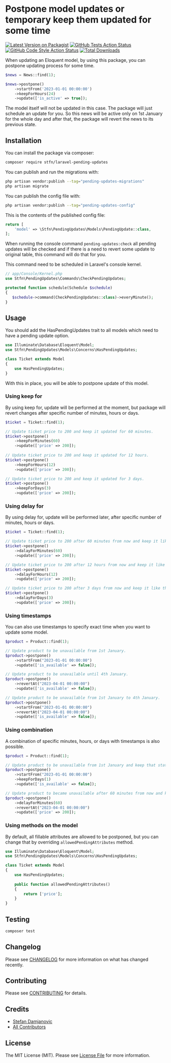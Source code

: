 # Postpone model updates or temporary keep them updated for some time 

[![Latest Version on Packagist](https://img.shields.io/packagist/v/stfndamjanovic/laravel-update-postponer.svg?style=flat-square)](https://packagist.org/packages/stfndamjanovic/laravel-temp-actions)
[![GitHub Tests Action Status](https://img.shields.io/github/actions/workflow/status/stfndamjanovic/laravel-update-postponer/run-tests.yml?branch=main&label=tests&style=flat-square)](https://github.com/stfndamjanovic/laravel-temp-actions/actions?query=workflow%3Arun-tests+branch%3Amain)
[![GitHub Code Style Action Status](https://img.shields.io/github/actions/workflow/status/stfndamjanovic/laravel-update-postponer/fix-php-code-style-issues.yml?branch=main&label=code%20style&style=flat-square)](https://github.com/stfndamjanovic/laravel-temp-actions/actions?query=workflow%3A"Fix+PHP+code+style+issues"+branch%3Amain)
[![Total Downloads](https://img.shields.io/packagist/dt/stfndamjanovic/laravel-update-postponer.svg?style=flat-square)](https://packagist.org/packages/stfndamjanovic/laravel-temp-actions)

When updating an Eloquent model, by using this package, you can postpone updating process for some time.

```php
$news = News::find(1);

$news->postpone()
    ->startFrom('2023-01-01 00:00:00')
    ->keepForHours(24)
    ->update(['is_active' => true]);
```
The model itself will not be updated in this case. The package will just schedule an update for you.
So this news will be active only on 1st January for the whole day and after that, the package will revert the news to its previous state.

## Installation

You can install the package via composer:

```bash
composer require stfn/laravel-pending-updates
```

You can publish and run the migrations with:

```bash
php artisan vendor:publish --tag="pending-updates-migrations"
php artisan migrate
```

You can publish the config file with:

```bash
php artisan vendor:publish --tag="pending-updates-config"
```

This is the contents of the published config file:

```php
return [
    'model' => \Stfn\PendingUpdates\Models\PendingUpdate::class,
];
```
When running the console command `pending-updates:check` all pending updates will be checked
and if there is a need to revert some update to original table, this command will do that for you.

This command need to be scheduled in Laravel's console kernel.
```php
// app/Console/Kernel.php
use Stfn\PendingUpdates\Commands\CheckPendingUpdates;

protected function schedule(Schedule $schedule)
{
   $schedule->command(CheckPendingUpdates::class)->everyMinute();
}
```

## Usage
You should add the HasPendingUpdates trait to all models which need to have a pending update option.

```php
use Illuminate\Database\Eloquent\Model;
use Stfn\PendingUpdates\Models\Concerns\HasPendingUpdates;

class Ticket extends Model
{
    use HasPendingUpdates;
}
```

With this in place, you will be able to postpone update of this model.

### Using keep for

By using keep for, update will be performed at the moment, but package will revert changes after specific number of minutes, hours or days.

```php
$ticket = Ticket::find(1);

// Update ticket price to 200 and keep it updated for 60 minutes.
$ticket->postpone()
    ->keepForMinutes(60)
    ->update(['price' => 200]);
    
// Update ticket price to 200 and keep it updated for 12 hours.
$ticket->postpone()
    ->keepForHours(12)
    ->update(['price' => 200]);

// Update ticket price to 200 and keep it updated for 3 days.
$ticket->postpone()
    ->keepForDays(3)
    ->update(['price' => 200]);
```

### Using delay for

By using delay for, update will be performed later, after specific number of minutes, hours or days.

```php
$ticket = Ticket::find(1);

// Update ticket price to 200 after 60 minutes from now and keep it like that for unlimited time.
$ticket->postpone()
    ->dalayForMinutes(60)
    ->update(['price' => 200]);

// Update ticket price to 200 after 12 hours from now and keep it like that for unlimited time.
$ticket->postpone()
    ->dalayForHours(12)
    ->update(['price' => 200]);

// Update ticket price to 200 after 3 days from now and keep it like that for unlimited time.
$ticket->postpone()
    ->dalayForDays(3)
    ->update(['price' => 200]);
```

### Using timestamps

You can also use timestamps to specify exact time when you want to update some model.

```php
$product = Product::find(1);

// Update product to be unavailable from 1st January.
$product->postpone()
    ->startFrom("2023-01-01 00:00:00")
    ->update(['is_available' => false]);

// Update product to be unavailable until 4th January.
$product->postpone()
    ->revertAt("2023-04-01 00:00:00")
    ->update(['is_available' => false]);

// Update product to be unavailable from 1st January to 4th January.
$product->postpone()
    ->startFrom("2023-01-01 00:00:00")
    ->revertAt("2023-04-01 00:00:00")
    ->update(['is_available' => false]);
```

### Using combination

A combination of specific minutes, hours, or days with timestamps is also possible.
```php
$product = Product::find(1);

// Update product to be unavailable from 1st January and keep that state for 1 day.
$product->postpone()
    ->startFrom("2023-01-01 00:00:00")
    ->keepForDays(1)
    ->update(['is_available' => false]);

// Update product to became unavailable after 60 minutes from now and keep that state until 4th January.
$product->postpone()
    ->delayForMinutes(60)
    ->revertAt("2023-04-01 00:00:00")
    ->update(['price' => 200]);
```

### Using methods on the model

By default, all fillable attributes are allowed to be postponed, but you can change that by overriding
`allowedPendingAttributes` method.

```php
use Illuminate\Database\Eloquent\Model;
use Stfn\PendingUpdates\Models\Concerns\HasPendingUpdates;

class Ticket extends Model
{
    use HasPendingUpdates;
    
    public function allowedPendingAttributes()
    {
        return ['price'];
    }
}
```

## Testing

```bash
composer test
```

## Changelog

Please see [CHANGELOG](CHANGELOG.md) for more information on what has changed recently.

## Contributing

Please see [CONTRIBUTING](CONTRIBUTING.md) for details.

## Credits

- [Stefan Damjanovic](https://github.com/stfndamjanovic)
- [All Contributors](../../contributors)

## License

The MIT License (MIT). Please see [License File](LICENSE.md) for more information.
